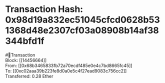 
Transaction Hash: 0x98d19a832ec51045cfcd0628b531368d48e2307cf03a08908b14af38344bfd1f
====================================================================================
  
#💸Transaction  
Block: [[14456664]]  
From: [[0x68b3465833fb72a70ecdf485e0e4c7bd8665fc45]]  
To: [[0xc02aaa39b223fe8d0a0e5c4f27ead9083c756cc2]]  
Transferred: 0.28 Ether